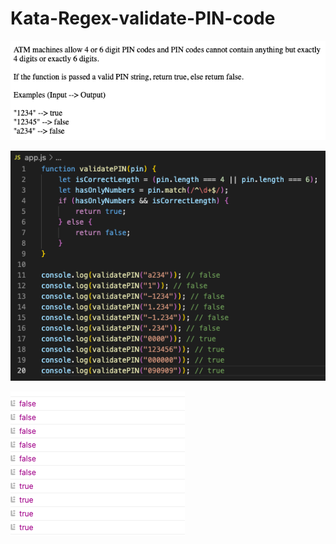 # Kata-Regex-validate-PIN-code

![screen image](pic.png)

![code image](code.png)

![console image](con.png)